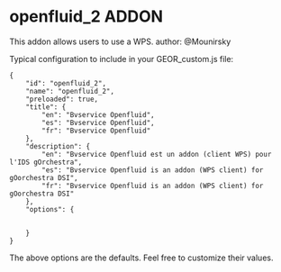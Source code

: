 openfluid_2 ADDON
================

This addon allows users to use a WPS.
author: @Mounirsky

Typical configuration to include in your GEOR_custom.js file:

    {
        "id": "openfluid_2",
        "name": "openfluid_2",
        "preloaded": true,
        "title": {
            "en": "Bvservice Openfluid",
            "es": "Bvservice Openfluid",
            "fr": "Bvservice Openfluid"
        },
        "description": {
            "en": "Bvservice Openfluid est un addon (client WPS) pour l'IDS gOrchestra",
            "es": "Bvservice Openfluid is an addon (WPS client) for gOorchestra DSI",
            "fr": "Bvservice Openfluid is an addon (WPS client) for gOorchestra DSI"
        },
        "options": {


        }
    }

The above options are the defaults. Feel free to customize their values.
